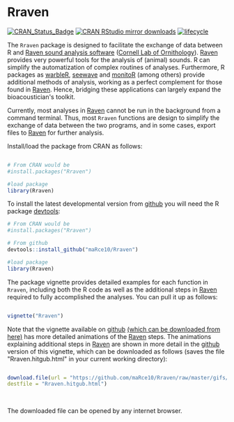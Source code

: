 # Rraven

[![CRAN\_Status\_Badge](https://www.r-pkg.org/badges/version/Rraven)](https://cran.r-project.org/package=Rraven)
[![CRAN RStudio mirror downloads](http://cranlogs.r-pkg.org/badges/Rraven)](http://www.r-pkg.org/pkg/Rraven)
[![lifecycle](https://img.shields.io/badge/lifecycle-maturing-brightgreen.svg)](https://www.tidyverse.org/lifecycle/#stable)

The `Rraven` package is designed to facilitate the exchange of data between R and  [Raven sound analysis software](http://ravensoundsoftware.com) ([Cornell Lab of Ornithology](http://www.birds.cornell.edu)). [Raven](http://ravensoundsoftware.com) provides very  powerful tools for the analysis of (animal) sounds. R can simplify the automatization of complex routines of analyses. Furthermore, R packages as [warbleR](https://cran.r-project.org/package=warbleR), [seewave](https://cran.r-project.org/package=seewave) and [monitoR](https://cran.r-project.org/package=monitoR) (among others) provide additional methods of analysis, working as a perfect complement for those found in [Raven](http://ravensoundsoftware.com). Hence, bridging these applications can largely expand the bioacoustician's toolkit.

Currently, most analyses in [Raven](http://ravensoundsoftware.com) cannot be run in the background from a command terminal. Thus, most `Rraven` functions are design to simplify the exchange of data between the two programs, and in some cases, export files to  [Raven](http://ravensoundsoftware.com) for further analysis. 

Install/load the package from CRAN as follows:

```r

# From CRAN would be
#install.packages("Rraven")

#load package
library(Rraven)

```

To install the latest developmental version from [github](http://github.com/) you will need the R package [devtools](https://cran.r-project.org/package=devtools):

```r
# From CRAN would be
#install.packages("Rraven")

# From github
devtools::install_github("maRce10/Rraven")

#load package
library(Rraven)

```

The package vignette provides detailed examples for each function in `Rraven`, including both the R code as well as the additional steps in [Raven](http://ravensoundsoftware.com) required to fully accomplished the analyses. You can pull it up as follows:

```r

vignette("Rraven")


```

Note that the vignette available on [github](http://github.com) [(which can be downloaded from here)](https://github.com/maRce10/Rraven/raw/master/gifs/Rraven.hitgub.html) has more detailed animations of the [Raven](http://ravensoundsoftware.com) steps. The animations explaining additional steps in [Raven](http://ravensoundsoftware.com) are shown in more detail in the [github](https://github.com/maRce10/Rraven) version of this vignette, which can be downloaded as follows (saves the file "Rraven.hitgub.html" in your current working directory):


```r

download.file(url = "https://github.com/maRce10/Rraven/raw/master/gifs/Rraven.hitgub.html", 
destfile = "Rraven.hitgub.html")

```
 &nbsp; 
 
The downloaded file can be opened by any internet browser.